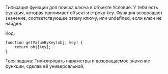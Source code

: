 
Типизация функции для поиска ключа в объекте
Условие: У тебя есть функция, которая принимает объект и строку key. Функция возвращает значение, соответствующее этому ключу, или undefined, если ключ не найден.

Код:

```
function getValueByKey(obj, key) {
    return obj[key];
}

```

Твоя задача: Типизировать параметры и возвращаемое значение функции, сделав её универсальной.



